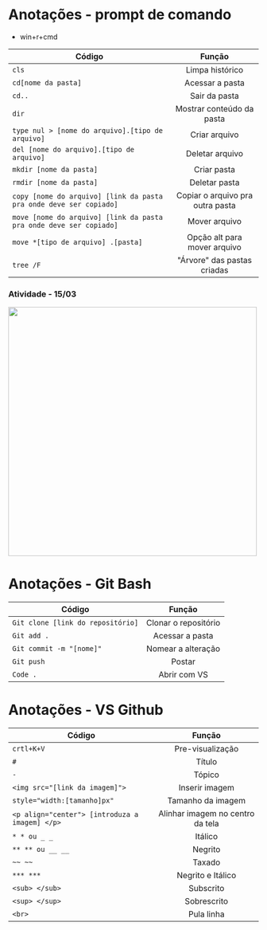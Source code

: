 # Anotações - prompt de comando
- win+r+cmd

|Código|Função|
|-|:-:|
|```cls```|Limpa histórico|
|```cd[nome da pasta]```|Acessar a pasta|
|```cd..```|Sair da pasta|
|```dir```|Mostrar conteúdo da pasta|
|```type nul > [nome do arquivo].[tipo de arquivo] ```|Criar arquivo|
|```del [nome do arquivo].[tipo de arquivo]```|Deletar arquivo|
|```mkdir [nome da pasta]```|Criar pasta|
|```rmdir [nome da pasta]```|Deletar pasta|
|```copy [nome do arquivo] [link da pasta pra onde deve ser copiado]```|Copiar o arquivo pra outra pasta|
|```move [nome do arquivo] [link da pasta pra onde deve ser copiado]```|Mover arquivo|
|```move *[tipo de arquivo] .[pasta]```|Opção alt para mover arquivo|
|```tree /F```|"Árvore" das pastas criadas|

### Atividade - 15/03
<img src="https://i.pinimg.com/736x/d8/97/07/d897074e0fe91a121411e1b6d539e2e9.jpg" style="width:500px">

# Anotações - Git Bash
|Código|Função|
|-|:-:|
|```Git clone [link do repositório]```|Clonar o repositório|
|```Git add .```|Acessar a pasta|
|```Git commit -m "[nome]"```|Nomear a alteração|
|```Git push```|Postar|
|```Code .```|Abrir com VS|

# Anotações - VS Github
|Código|Função|
|-|:-:|
|```crtl+K+V```|Pre-visualização|
|```#```|Título|
|```-```|Tópico|
|```<img src="[link da imagem]">```|Inserir imagem|
|```style="width:[tamanho]px"```|Tamanho da imagem|
|```<p align="center"> [introduza a imagem] </p>```|Alinhar imagem no centro da tela|
|```* * ou _ _ ```|Itálico|
|```** ** ou __ __ ```|Negrito|
|```~~ ~~```|Taxado|
|```*** ***```|Negrito e Itálico|
|```<sub> </sub>```|Subscrito|
|```<sup> </sup>```|Sobrescrito|
|```<br>```|Pula linha|
